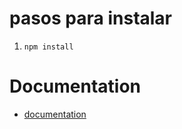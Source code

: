 # pasos para instalar
1. ```npm install```


# Documentation 
-  [documentation](https://documenter.getpostman.com/view/5760019/UVXqDXbm "Documentation") 